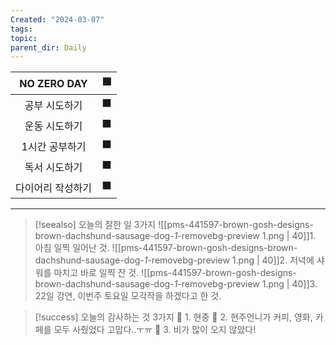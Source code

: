 ```yaml
---
Created: "2024-03-07"
tags: 
topic: 
parent_dir: Daily
---
```


| NO ZERO DAY | 🟩  |
| :---------: | :-: |
|   공부 시도하기   | ⬛️  |
|   운동 시도하기   | ⬛️  |
|  1시간 공부하기   |  ⬛  |
|   독서 시도하기   |  ⬛  |
|  다이어리 작성하기  | ⬛️  |


---  
> [!seealso] 오늘의 잘한 일 3가지
> ![[pms-441597-brown-gosh-designs-brown-dachshund-sausage-dog-_1_-removebg-preview 1.png | 40]]1. 아침 일찍 일어난 것.
> ![[pms-441597-brown-gosh-designs-brown-dachshund-sausage-dog-_1_-removebg-preview 1.png | 40]]2. 저녁에 샤워를 마치고 바로 일찍 잔 것.
> ![[pms-441597-brown-gosh-designs-brown-dachshund-sausage-dog-_1_-removebg-preview 1.png | 40]]3. 22일 강연, 이번주 토요일 모각작을 하겠다고 한 것.

> [!success] 오늘의 감사하는 것 3가지
> 🌈 1. 현중
> 🌈 2. 현주언니가 커피, 영화, 카페를 모두 사줬었다 고맙다..ㅜㅠ
> 🌈 3. 비가 많이 오지 않았다!

